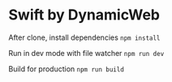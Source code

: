 
# Swift by DynamicWeb

After clone, install dependencies
`npm install`

Run in dev mode with file watcher
`npm run dev`

Build for production
`npm run build`
